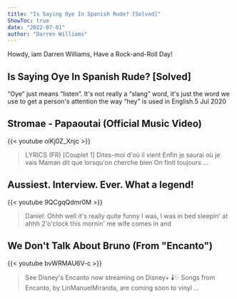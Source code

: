 ```yaml
---
title: "Is Saying Oye In Spanish Rude? [Solved]"
ShowToc: true 
date: "2022-07-01"
author: "Darren Williams" 
---
```


Howdy, iam Darren Williams, Have a Rock-and-Roll Day!
## Is Saying Oye In Spanish Rude? [Solved]
“Oye” just means “listen”. It's not really a “slang” word, it's just the word we use to get a person's attention the way “hey” is used in English.5 Jul 2020

## Stromae - Papaoutai (Official Music Video)
{{< youtube oiKj0Z_Xnjc >}}
>LYRICS (FR) [Couplet 1] Dites-moi d'où il vient Enfin je saurai où je vais Maman dit que lorsqu'on cherche bien On finit toujours ...

## Aussiest. Interview. Ever. What a legend!
{{< youtube 9QCgqQdmr0M >}}
>Daniel: Ohhh well it's really quite funny I was, I was in bed sleepin' at ahhh 2'o'clock this mornin' me wife comes in and 

## We Don't Talk About Bruno (From "Encanto")
{{< youtube bvWRMAU6V-c >}}
>See Disney's Encanto now streaming on Disney+ 🕯️✨   Songs from Encanto, by LinManuelMiranda, are coming soon to vinyl ...

